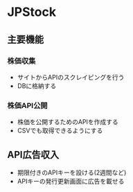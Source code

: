 # JPStock
## 主要機能
### 株価収集
+ サイトからAPIのスクレイピングを行う
+ DBに格納する
### 株価API公開
+ 株価を公開するためのAPIを作成する
+ CSVでも取得できるようにする
## API広告収入
+ 期限付きのAPIキーを設ける(2週間など)
+ APIキーの発行更新画面に広告を載せる
